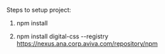 Steps to setup project:

1. npm install

2. npm install digital-css --registry https://nexus.ana.corp.aviva.com/repository/npm